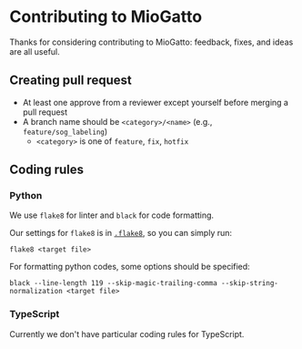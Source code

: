 # Contributing to MioGatto

Thanks for considering contributing to MioGatto: feedback, fixes, and ideas are all useful.

## Creating pull request

* At least one approve from a reviewer except yourself before merging a pull request
* A branch name should be `<category>/<name>` (e.g., `feature/sog_labeling`)
    * `<category>` is one of `feature`, `fix`, `hotfix`

## Coding rules

### Python

We use `flake8` for linter and `black` for code formatting.

Our settings for `flake8` is in [`.flake8`](.flake8), so you can simply run:

```shell
flake8 <target file>
```

For formatting python codes, some options should be specified:

```shell
black --line-length 119 --skip-magic-trailing-comma --skip-string-normalization <target file>
```

### TypeScript

Currently we don't have particular coding rules for TypeScript.
